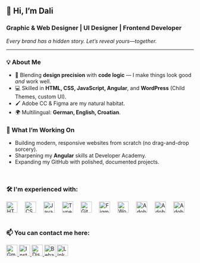 <h2 align="left">👋 Hi, I’m Dali</h2>

<h3><strong>Graphic &amp; Web Designer | UI Designer | Frontend Developer</strong></h3>
<em>Every brand has a hidden story. Let’s reveal yours—together.</em>

---

<h3>💡 About Me</h3>
<ul>
  <li>🎨 Blending <strong>design precision</strong> with <strong>code logic</strong> — I make things look good <em>and</em> work well.</li>
  <li>💻 Skilled in <strong>HTML, CSS, JavaScript, Angular</strong>, and <strong>WordPress</strong> (Child Themes, custom UI).</li>
  <li>🖌 Adobe CC &amp; Figma are my natural habitat.</li>
  <li>🌍 Multilingual: <strong>German, English, Croatian</strong>.</li>
</ul>

<h3>🚀 What I’m Working On</h3>
<ul>
  <li>Building modern, responsive websites from scratch (no drag-and-drop sorcery).</li>
  <li>Sharpening my <strong>Angular</strong> skills at Developer Academy.</li>
  <li>Expanding my GitHub with polished, documented projects.</li>
</ul>

<br>

<h3>🛠 I'm experienced with:</h3>
<div align="left">
  <img src="https://cdn.jsdelivr.net/gh/devicons/devicon/icons/html5/html5-original.svg" height="30" alt="HTML5 logo" />
  <img width="12" />
  <img src="https://cdn.jsdelivr.net/gh/devicons/devicon/icons/css3/css3-original.svg" height="30" alt="CSS3 logo" />
  <img width="12" />
  <img src="https://cdn.jsdelivr.net/gh/devicons/devicon/icons/javascript/javascript-original.svg" height="30" alt="JavaScript logo" />
  <img width="12" />
  <img src="https://cdn.jsdelivr.net/gh/devicons/devicon/icons/typescript/typescript-original.svg" height="30" alt="TypeScript logo" />
  <img width="12" />
  <img src="https://cdn.jsdelivr.net/gh/devicons/devicon/icons/git/git-original.svg" height="30" alt="Git logo" />
  <img width="12" />
  <img src="https://cdn.jsdelivr.net/gh/devicons/devicon/icons/figma/figma-original.svg" height="30" alt="Figma logo" />
  <img width="12" />
  <img src="https://cdn.jsdelivr.net/gh/devicons/devicon/icons/wordpress/wordpress-original.svg" height="30" alt="WordPress logo" />
  <img width="12" />
  <img src="https://skillicons.dev/icons?i=ai" height="30" alt="Adobe Illustrator logo" />
  <img width="12" />
  <img src="https://skillicons.dev/icons?i=ps" height="30" alt="Adobe Photoshop logo" />
  <img width="12" />
  <img src="https://skillicons.dev/icons?i=pr" height="30" alt="Adobe Premiere Pro logo" />
</div>

<br>

<h3>📫 You can contact me here:</h3>
<div align="left">
  <a href="mailto:office@boriel-designs.com" target="_blank" rel="noopener noreferrer">
    <img src="https://img.shields.io/static/v1?message=Gmail&logo=gmail&label=&color=D14836&logoColor=white&style=for-the-badge" height="30" alt="Gmail logo" />
  </a>
  <a href="https://www.instagram.com/borieldesigns" target="_blank" rel="noopener noreferrer">
    <img src="https://img.shields.io/static/v1?message=Instagram&logo=instagram&label=&color=E4405F&logoColor=white&style=for-the-badge" height="30" alt="Instagram logo" />
  </a>
  <a href="https://discord.com/users/dalibor7997" target="_blank" rel="noopener noreferrer">
    <img src="https://img.shields.io/static/v1?message=Discord&logo=discord&label=&color=7289DA&logoColor=white&style=for-the-badge" height="30" alt="Discord logo" />
  </a>
  <a href="https://www.behance.net/dalibordurbas1" target="_blank" rel="noopener noreferrer">
    <img src="https://img.shields.io/static/v1?message=Behance&logo=behance&label=&color=1769ff&logoColor=white&style=for-the-badge" height="30" alt="Behance logo" />
  </a>
  <a href="https://www.linkedin.com/in/dalibor-durbas" target="_blank" rel="noopener noreferrer">
    <img src="https://img.shields.io/static/v1?message=LinkedIn&logo=linkedin&label=&color=0077B5&logoColor=white&style=for-the-badge" height="30" alt="LinkedIn logo" />
  </a>
</div>
